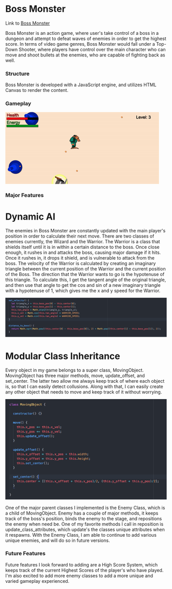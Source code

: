 # Boss Monster

Link to [Boss Monster][bossMonster]

[bossMonster]: www.bthaler.me/boss-Monster

Boss Monster is an action game, where user's take control of a boss in a dungeon and attempt to defeat waves of enemies in order to get the highest score. In terms of video game genres, Boss Monster would fall under a Top-Down Shooter, where players have control over the main character who can move and shoot bullets at the enemies, who are capable of fighting back as well.

### Structure

Boss Monster is developed with a JavaScript engine, and utilizes HTML Canvas to render the content.

### Gameplay

![Gameplay](/docs/images/boss_monster.gif)


### Major Features

# Dynamic AI

The enemies in Boss Monster are constantly updated with the main player's position in order to calculate their next move. There are two classes of enemies currently, the Wizard and the Warrior. The Warrior is a class that shields itself until it is in within a certain distance to the boss. Once close enough, it rushes in and attacks the boss, causing major damage if it hits. Once it rushes in, it drops it shield, and is vulnerable to attack from the boss. The velocity of the Warrior is calculated by creating an imaginary triangle between the current position of the Warrior and the current position of the Boss. The direction that the Warrior wants to go is the hypotenuse of this triangle. To calculate this, I get the tangent angle of the original triangle, and then use that angle to get the cos and sin of a new imaginary triangle with a hypotenuse of 1, which gives me the x and y speed for the Warrior.

![Warrior Code](/docs/images/warrior_code.png)

# Modular Class Inheritance

Every object in my game belongs to a super class, MovingObject. MovingObject has three major methods, move, update_offset, and set_center. The latter two allow me always keep track of where each object is, so that I can easily detect collusions. Along with that, I can easily create any other object that needs to move and keep track of it without worrying.

![MovingObject](/docs/images/moving_object.png)

One of the major parent classes I implemented is the Enemy Class, which is a child of MovingObject. Enemy has a couple of major methods, it keeps track of the boss's position, binds the enemy to the stage, and repositions the enemy when need be. One of my favorite methods I call in reposition is update_class_attributes, which update's the classes unique attributes when it respawns. With the Enemy Class, I am able to continue to add various unique enemies, and will do so in future versions.

### Future Features

Future features I look forward to adding are a High Score System, which keeps track of the current Highest Scores of the player's who have played. I'm also excited to add more enemy classes to add a more unique and varied gameplay experienced.
